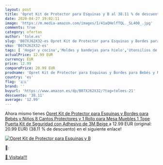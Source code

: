 ```yaml
---
layout: post
title: 'Opret Kit de Protector para Esquinas y B al 38.11 % de descuento'
date: 2020-04-27 19:02:11
image: 'https://m.media-amazon.com/images/I/41aQHelfTQL._SL400_.jpg'
comments: true
category: ofertas
author: 'tole.es'
slug: 'B07XJ62X32-es Opret Kit de Protector para Esquinas y Bordes para Bebés y...'
sku: 'B07XJ62X32-es'
tags: [ 'Hogar y cocina','Moldes y bandejas para hielo','Utensilios de bar','Utensilios de cocina','bebés', ]
actualPrice: 12.99 EUR
currency: EUR
price: 12.99
comparePrice: 20.99 EUR
prodname: 'Opret Kit de Protector para Esquinas y Bordes para Bebés y Niños  8 Cantos Protectores y 1 Rollo para Mesa Muebles  1 Tope Puerta  Kit de Seguridad con Adhesivo de 3M  Beige '
country: 'es'
flag: '🇪🇸'
brand: ''
buyurl: 'https://www.amazon.es/dp/B07XJ62X32/?tag=tolees-21'
descuento: '38.11'
average: '12.99'
---
```


Ahora mismo tienes [Opret Kit de Protector para Esquinas y Bordes para Bebés y Niños  8 Cantos Protectores y 1 Rollo para Mesa Muebles  1 Tope Puerta  Kit de Seguridad con Adhesivo de 3M  Beige ](https://www.amazon.es/dp/B07XJ62X32/?tag=tolees-21) a 12.99 EUR (original: 20.99 EUR) (38.11 %  de descuento) en el siguiente enlace!

[![Opret Kit de Protector para Esquinas y B](https://m.media-amazon.com/images/I/41aQHelfTQL._SL400_.jpg)](https://www.amazon.es/dp/B07XJ62X32/?tag=tolees-21)

🔎:


[🛒 Visítala!!!](https://www.amazon.es/dp/B07XJ62X32/?tag=tolees-21)
